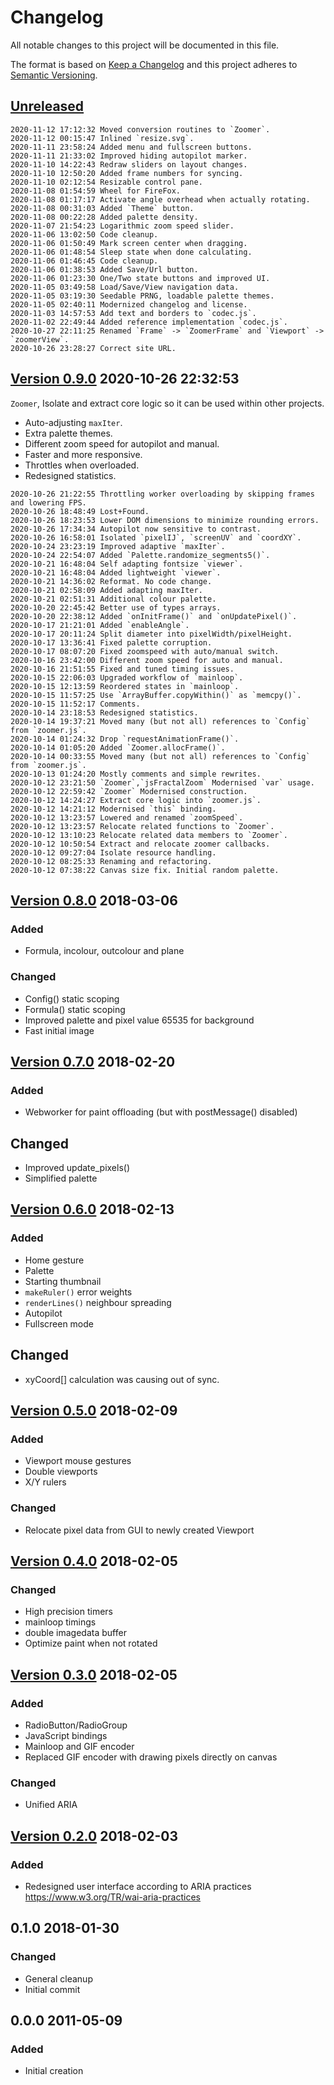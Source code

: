 # Changelog
All notable changes to this project will be documented in this file.

The format is based on [Keep a Changelog](http://keepachangelog.com/en/1.0.0/)
and this project adheres to [Semantic Versioning](http://semver.org/spec/v2.0.0.html).

## [Unreleased]

```
2020-11-12 17:12:32 Moved conversion routines to `Zoomer`.
2020-11-12 00:15:47 Inlined `resize.svg`.
2020-11-11 23:58:24 Added menu and fullscreen buttons.
2020-11-11 21:33:02 Improved hiding autopilot marker.
2020-11-10 14:22:43 Redraw sliders on layout changes.
2020-11-10 12:50:20 Added frame numbers for syncing.
2020-11-10 02:12:54 Resizable control pane.
2020-11-08 01:54:59 Wheel for FireFox.
2020-11-08 01:17:17 Activate angle overhead when actually rotating.
2020-11-08 00:31:03 Added `Theme` button.
2020-11-08 00:22:28 Added palette density.
2020-11-07 21:54:23 Logarithmic zoom speed slider.
2020-11-06 13:02:50 Code cleanup.
2020-11-06 01:50:49 Mark screen center when dragging.
2020-11-06 01:48:54 Sleep state when done calculating.
2020-11-06 01:46:45 Code cleanup.
2020-11-06 01:38:53 Added Save/Url button.
2020-11-06 01:23:30 One/Two state buttons and improved UI.
2020-11-05 03:49:58 Load/Save/View navigation data.
2020-11-05 03:19:30 Seedable PRNG, loadable palette themes.
2020-11-05 02:40:11 Modernized changelog and license.
2020-11-03 14:57:53 Add text and borders to `codec.js`.
2020-11-02 22:49:44 Added reference implementation `codec.js`.
2020-10-27 22:11:25 Renamed `Frame` -> `ZoomerFrame` and `Viewport` -> `zoomerView`.
2020-10-26 23:28:27 Correct site URL.
```

## [Version 0.9.0] 2020-10-26 22:32:53

`Zoomer`, Isolate and extract core logic so it can be used within other projects.

- Auto-adjusting `maxIter`.
- Extra palette themes.
- Different zoom speed for autopilot and manual.
- Faster and more responsive.
- Throttles when overloaded.
- Redesigned statistics.

```
2020-10-26 21:22:55 Throttling worker overloading by skipping frames and lowering FPS.
2020-10-26 18:48:49 Lost+Found.
2020-10-26 18:23:53 Lower DOM dimensions to minimize rounding errors.
2020-10-26 17:34:34 Autopilot now sensitive to contrast.
2020-10-26 16:58:01 Isolated `pixelIJ`, `screenUV` and `coordXY`.
2020-10-24 23:23:19 Improved adaptive `maxIter`.
2020-10-24 22:54:07 Added `Palette.randomize_segments5()`.
2020-10-21 16:48:04 Self adapting fontsize `viewer`.
2020-10-21 16:48:04 Added lightweight `viewer`.
2020-10-21 14:36:02 Reformat. No code change.
2020-10-21 02:58:09 Added adapting maxIter.
2020-10-21 02:51:31 Additional colour palette.
2020-10-20 22:45:42 Better use of types arrays.
2020-10-20 22:38:12 Added `onInitFrame()` and `onUpdatePixel()`.
2020-10-17 21:21:01 Added `enableAngle`.
2020-10-17 20:11:24 Split diameter into pixelWidth/pixelHeight.
2020-10-17 13:36:41 Fixed palette corruption.
2020-10-17 08:07:20 Fixed zoomspeed with auto/manual switch.
2020-10-16 23:42:00 Different zoom speed for auto and manual.
2020-10-16 21:51:55 Fixed and tuned timing issues.
2020-10-15 22:06:03 Upgraded workflow of `mainloop`.
2020-10-15 12:13:59 Reordered states in `mainloop`.
2020-10-15 11:57:25 Use `ArrayBuffer.copyWithin()` as `memcpy()`.
2020-10-15 11:52:17 Comments.
2020-10-14 23:18:53 Redesigned statistics.
2020-10-14 19:37:21 Moved many (but not all) references to `Config` from `zoomer.js`.
2020-10-14 01:24:32 Drop `requestAnimationFrame()`.
2020-10-14 01:05:20 Added `Zoomer.allocFrame()`.
2020-10-14 00:33:55 Moved many (but not all) references to `Config` from `zoomer.js`.
2020-10-13 01:24:20 Mostly comments and simple rewrites.
2020-10-12 23:21:50 `Zoomer`,`jsFractalZoom` Modernised `var` usage.
2020-10-12 22:59:42 `Zoomer` Modernised construction.
2020-10-12 14:24:27 Extract core logic into `zoomer.js`.
2020-10-12 14:21:12 Modernised `this` binding.
2020-10-12 13:23:57 Lowered and renamed `zoomSpeed`.
2020-10-12 13:23:57 Relocate related functions to `Zoomer`.
2020-10-12 13:10:23 Relocate related data members to `Zoomer`.
2020-10-12 10:50:54 Extract and relocate zoomer callbacks.
2020-10-12 09:27:04 Isolate resource handling.
2020-10-12 08:25:33 Renaming and refactoring.
2020-10-12 07:38:22 Canvas size fix. Initial random palette.
```

## [Version 0.8.0] 2018-03-06

### Added
- Formula, incolour, outcolour and plane

### Changed
- Config() static scoping
- Formula() static scoping
- Improved palette and pixel value 65535 for background
- Fast initial image

## [Version 0.7.0] 2018-02-20

### Added
- Webworker for paint offloading (but with postMessage() disabled)

## Changed
- Improved update_pixels()
- Simplified palette

## [Version 0.6.0] 2018-02-13

### Added
- Home gesture
- Palette
- Starting thumbnail
- `makeRuler()` error weights
- `renderLines()` neighbour spreading
- Autopilot
- Fullscreen mode

## Changed
- xyCoord[] calculation was causing out of sync.  
 
## [Version 0.5.0] 2018-02-09

### Added
- Viewport mouse gestures
- Double viewports
- X/Y rulers

### Changed
- Relocate pixel data from GUI to newly created Viewport

## [Version 0.4.0] 2018-02-05

### Changed
- High precision timers
- mainloop timings
- double imagedata buffer
- Optimize paint when not rotated

## [Version 0.3.0] 2018-02-05

### Added
- RadioButton/RadioGroup
- JavaScript bindings
- Mainloop and GIF encoder
- Replaced GIF encoder with drawing pixels directly on canvas

### Changed
- Unified ARIA

## [Version 0.2.0] 2018-02-03

### Added
- Redesigned user interface according to ARIA practices https://www.w3.org/TR/wai-aria-practices

## 0.1.0 2018-01-30

### Changed
- General cleanup
- Initial commit

## 0.0.0 2011-05-09

### Added
- Initial creation

[Unreleased]: https://github.com/xyzzy/jsFractalZoom/compare/v0.9.0...HEAD
[Version 0.9.0]: https://github.com/xyzzy/jsFractalZoom/compare/v0.8.0...v0.9.0
[Version 0.8.0]: https://github.com/xyzzy/jsFractalZoom/compare/v0.7.0...v0.8.0
[Version 0.7.0]: https://github.com/xyzzy/jsFractalZoom/compare/v0.6.0...v0.7.0
[Version 0.6.0]: https://github.com/xyzzy/jsFractalZoom/compare/v0.5.0...v0.6.0
[Version 0.5.0]: https://github.com/xyzzy/jsFractalZoom/compare/v0.4.0...v0.5.0
[Version 0.4.0]: https://github.com/xyzzy/jsFractalZoom/compare/v0.3.0...v0.4.0
[Version 0.3.0]: https://github.com/xyzzy/jsFractalZoom/compare/v0.2.0...v0.3.0
[Version 0.2.0]: https://github.com/xyzzy/jsFractalZoom/compare/v0.1.0...v0.2.0
